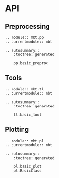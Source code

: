 # API

## Preprocessing

```{eval-rst}
.. module:: mbt.pp
.. currentmodule:: mbt

.. autosummary::
    :toctree: generated

    pp.basic_preproc
```

## Tools

```{eval-rst}
.. module:: mbt.tl
.. currentmodule:: mbt

.. autosummary::
    :toctree: generated

    tl.basic_tool
```

## Plotting

```{eval-rst}
.. module:: mbt.pl
.. currentmodule:: mbt

.. autosummary::
    :toctree: generated

    pl.basic_plot
    pl.BasicClass
```

